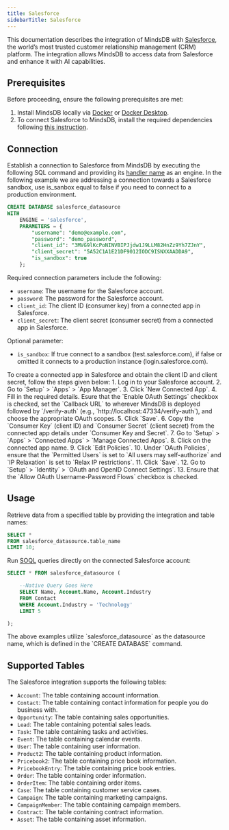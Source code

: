 ```yaml
---
title: Salesforce
sidebarTitle: Salesforce
---
```


This documentation describes the integration of MindsDB with [Salesforce](https://www.salesforce.com/), the world’s most trusted customer relationship management (CRM) platform.
The integration allows MindsDB to access data from Salesforce and enhance it with AI capabilities.

## Prerequisites

Before proceeding, ensure the following prerequisites are met:

1. Install MindsDB locally via [Docker](https://docs.mindsdb.com/setup/self-hosted/docker) or [Docker Desktop](https://docs.mindsdb.com/setup/self-hosted/docker-desktop).
2. To connect Salesforce to MindsDB, install the required dependencies following [this instruction](https://docs.mindsdb.com/setup/self-hosted/docker#install-dependencies).

## Connection

Establish a connection to Salesforce from MindsDB by executing the following SQL command and providing its [handler name](https://github.com/mindsdb/mindsdb/tree/main/mindsdb/integrations/handlers/salesforce_handler) as an engine.
In the following example we are addressing a connection towards a Salesforce sandbox, use is_sanbox equal to false if you need to connect to a production environment.

```sql
CREATE DATABASE salesforce_datasource
WITH
    ENGINE = 'salesforce',
    PARAMETERS = {
        "username": "demo@example.com",
        "password": "demo_password",
        "client_id": "3MVG9lKcPoNINVBIPJjdw1J9LLM82HnZz9Yh7ZJnY",
        "client_secret": "5A52C1A1E21DF9012IODC9ISNXXAADDA9",
        "is_sandbox": true
    };
```

Required connection parameters include the following:

* `username`: The username for the Salesforce account.
* `password`: The password for the Salesforce account.
* `client_id`: The client ID (consumer key) from a connected app in Salesforce.
* `client_secret`: The client secret (consumer secret) from a connected app in Salesforce.

Optional parameter:
* `is_sandbox`: If true connect to a sandbox (test.salesforce.com), if false or omitted it connects to a production instance (login.salesforce.com).

<Tip>
To create a connected app in Salesforce and obtain the client ID and client secret, follow the steps given below:
1. Log in to your Salesforce account.
2. Go to `Setup` > `Apps` > `App Manager`.
3. Click `New Connected App`.
4. Fill in the required details. Esure that the `Enable OAuth Settings` checkbox is checked, set the `Callback URL` to wherever MindsDB is deployed followed by `/verify-auth` (e.g., `http://localhost:47334/verify-auth`), and choose the appropriate OAuth scopes.
5. Click `Save`.
6. Copy the `Consumer Key` (client ID) and `Consumer Secret` (client secret) from the connected app details under `Consumer Key and Secret`.
7. Go to `Setup` > `Apps` > `Connected Apps` > `Manage Connected Apps`.
8. Click on the connected app name.
9. Click `Edit Policies`.
10. Under `OAuth Policies`, ensure that the `Permitted Users` is set to `All users may self-authorize` and `IP Relaxation` is set to `Relax IP restrictions`.
11. Click `Save`.
12. Go to `Setup` > `Identity` > `OAuth and OpenID Connect Settings`.
13. Ensure that the `Allow OAuth Username-Password Flows` checkbox is checked.
</Tip>

## Usage

Retrieve data from a specified table by providing the integration and table names:

```sql
SELECT *
FROM salesforce_datasource.table_name
LIMIT 10;
```

Run [SOQL](https://developer.salesforce.com/docs/atlas.en-us.soql_sosl.meta/soql_sosl/sforce_api_calls_soql.htm) queries directly on the connected Salesforce account:

```sql
SELECT * FROM salesforce_datasource (

    --Native Query Goes Here
    SELECT Name, Account.Name, Account.Industry
    FROM Contact
    WHERE Account.Industry = 'Technology'
    LIMIT 5

);
```

<Note>
The above examples utilize `salesforce_datasource` as the datasource name, which is defined in the `CREATE DATABASE` command.
</Note>

## Supported Tables

The Salesforce integration supports the following tables:

* `Account`: The table containing account information.
* `Contact`: The table containing contact information for people you do business with.
* `Opportunity`: The table containing sales opportunities.
* `Lead`: The table containing potential sales leads.
* `Task`: The table containing tasks and activities.
* `Event`: The table containing calendar events.
* `User`: The table containing user information.
* `Product2`: The table containing product information.
* `Pricebook2`: The table containing price book information.
* `PricebookEntry`: The table containing price book entries.
* `Order`: The table containing order information.
* `OrderItem`: The table containing order items.
* `Case`: The table containing customer service cases.
* `Campaign`: The table containing marketing campaigns.
* `CampaignMember`: The table containing campaign members.
* `Contract`: The table containing contract information.
* `Asset`: The table containing asset information.